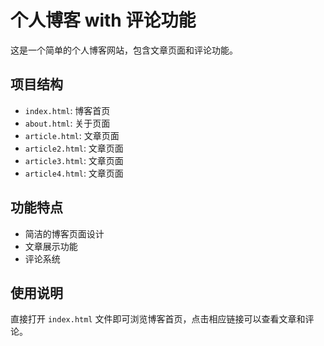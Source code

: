 # 个人博客 with 评论功能

这是一个简单的个人博客网站，包含文章页面和评论功能。

## 项目结构

- `index.html`: 博客首页
- `about.html`: 关于页面
- `article.html`: 文章页面
- `article2.html`: 文章页面
- `article3.html`: 文章页面
- `article4.html`: 文章页面

## 功能特点

- 简洁的博客页面设计
- 文章展示功能
- 评论系统

## 使用说明

直接打开 `index.html` 文件即可浏览博客首页，点击相应链接可以查看文章和评论。